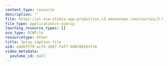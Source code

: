 ```yaml
---
content_type: resource
description: ''
file: https://ol-ocw-studio-app-production.s3.amazonaws.com/courses/3-091-introduction-to-solid-state-chemistry-fall-2018/edebf579acf42667faf79d8c801837c6_YROT1JTNLWs.srt
file_type: application/x-subrip
learning_resource_types: []
ocw_type: OCWFile
resourcetype: Other
title: 3play caption file
uid: edebf579-acf4-2667-faf7-9d8c801837c6
video_metadata:
  youtube_id: null
---
```

